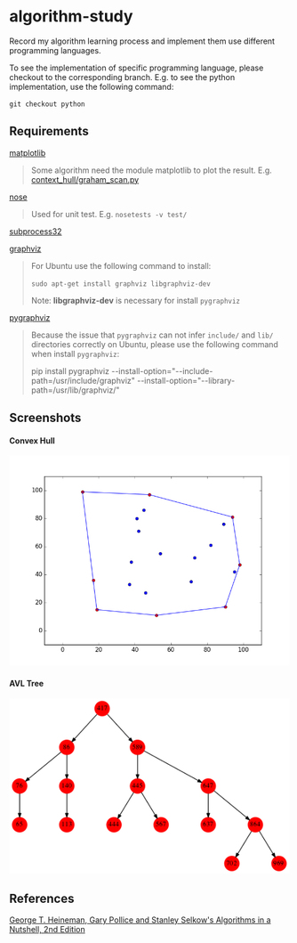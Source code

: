 # algorithm-study
Record my algorithm learning process and implement them use different programming languages.

To see the implementation of specific programming language, please checkout to the corresponding branch. E.g. to see the python implementation, use the following command:
```
git checkout python
```

## Requirements
[matplotlib][matplotlib]
> Some algorithm need the module matplotlib to plot the result. E.g. [context_hull/graham_scan.py][graham scan]

[nose][nose]
> Used for unit test. E.g. `nosetests -v test/`

[subprocess32][subprocess32]

[graphviz][graphviz]
> For Ubuntu use the following command to install:
>
> `sudo apt-get install graphviz libgraphviz-dev`
>
> Note: **libgraphviz-dev** is necessary for install `pygraphviz`

[pygraphviz][pygraphviz]
> Because the issue that `pygraphviz` can not infer `include/` and `lib/` directories correctly
> on Ubuntu, please use the following command when install `pygraphviz`:
> 
> pip install pygraphviz --install-option="--include-path=/usr/include/graphviz" --install-option="--library-path=/usr/lib/graphviz/"


## Screenshots
#### Convex Hull
![Convex Hull Picture 1][convex hull picture 1]

#### AVL Tree
![AVL Tree Picture 1][avl tree picture 1]

## References
[George T. Heineman, Gary Pollice and Stanley Selkow's Algorithms in a Nutshell, 2nd Edition][algorithm in a nutshell]


[graham scan]: /convex_hull/graham_scan.py

[avl tree picture 1]: /res/screenshots/avl_tree_graph.png
[convex hull picture 1]: /res/screenshots/convex_hull_1.png

[algorithm in a nutshell]: http://shop.oreilly.com/product/0636920032885.do
[matplotlib]: http://matplotlib.org/
[nose]: http://nose.readthedocs.io/en/latest/
[subprocess32]: https://github.com/google/python-subprocess32/
[graphviz]: http://www.graphviz.org/
[pygraphviz]: https://pygraphviz.github.io/
